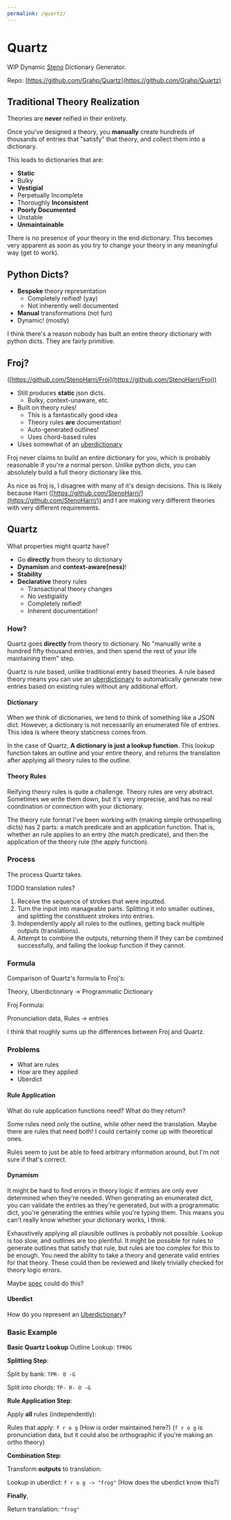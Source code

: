 ```yaml
---
permalink: /quartz/
---
```


# Quartz

WIP Dynamic [Steno](steno.md) Dictionary Generator.

Repo: [https://github.com/Grahp/Quartz](https://github.com/Grahp/Quartz)

## Traditional Theory Realization

Theories are **never** reified in their entirety.

Once you've designed a theory, you **manually** create hundreds of thousands of entries that "satisfy" that theory, and collect them into a dictionary.

This leads to dictionaries that are:
- **Static**
- Bulky
- **Vestigial**
- Perpetually Incomplete
- Thoroughly **Inconsistent**
- **Poorly Documented**
- Unstable
- **Unmaintainable**

There is no presence of your theory in the end dictionary. This becomes very apparent as soon as you try to change your theory in any meaningful way (get to work).

## Python Dicts?

- **Bespoke** theory representation
  - Completely reified! (yay)
  - Not inherently well documented
- **Manual** transformations (not fun)
- Dynamic! (mostly)

I think there's a reason nobody has built an entire theory dictionary with python dicts. They are fairly primitive.

## Froj?

([https://github.com/StenoHarri/Froj](https://github.com/StenoHarri/Froj))

- Still produces **static** json dicts.
  - Bulky, context-unaware, etc.
- Built on theory rules!
  - This is a fantastically good idea
  - Theory rules **are** documentation!
  - Auto-generated outlines!
  - Uses chord-based rules
- Uses somewhat of an [uberdictionary](uberdictionary.md)

Froj never claims to build an entire dictionary for you, which is probably reasonable if you're a normal person.
Unlike python dicts, you can absolutely build a full theory dictionary like this.

As nice as froj is, I disagree with many of it's design decisions. This is likely because Harri ([https://github.com/StenoHarri/](https://github.com/StenoHarri/)) and I are making very different theories with very different requirements.

## Quartz

What properties might quartz have?

- Go **directly** from theory to dictionary
- **Dynamism** and **context-aware(ness)**!
- **Stability**
- **Declarative** theory rules
  - Transactional theory changes
  - No vestigiality
  - Completely reified!
  - Inherent documentation!

### How?

Quartz goes **directly** from theory to dictionary. No "manually write a hundred fifty thousand entries, and then spend the rest of your life maintaining them" step.

Quartz is rule based, unlike traditional entry based theories. A rule based theory means you can use an [uberdictionary](uberdictionary.md) to automatically generate new entries based on existing rules without any additional effort.

#### Dictionary

When we think of dictionaries, we tend to think of something like a JSON dict. However, a dictionary is not necessarily an enumerated file of entries. This idea is where theory staticness comes from.

In the case of Quartz, **A dictionary is just a lookup function**. This lookup function takes an outline and your entire theory, and returns the translation after applying all theory rules to the outline.

#### Theory Rules

Reifying theory rules is quite a challenge. Theory rules are very abstract. Sometimes we write them down, but it's very imprecise, and has no real coordination or connection with your dictionary.

The theory rule format I've been working with (making simple orthospelling dicts) has 2 parts: a match predicate and an application function.
That is, whether an rule applies to an entry (the match predicate), and then the application of the theory rule (the apply function).

### Process

The process Quartz takes.

TODO translation rules?

1. Receive the sequence of strokes that were inputted.
2. Turn the input into manageable parts. Splitting it into smaller outlines, and splitting the constituent strokes into entries.
3. Independently apply all rules to the outlines, getting back multiple outputs (translations).
4. Attempt to combine the outputs, returning them if they can be combined successfully, and failing the lookup function if they cannot.

### Formula

Comparison of Quartz's formula to Froj's:

Theory, Uberdictionary -> Programmatic Dictionary

Froj Formula:

Pronunciation data, Rules -> entries

I think that roughly sums up the differences between Froj and Quartz.

### Problems

- What are rules
- How are they applied
- Uberdict

#### Rule Application

What do rule application functions need? What do they return?

Some rules need only the outline, while other need the translation. Maybe there are rules that need both! I could certainly come up with theoretical ones.

Rules seem to just be able to feed arbitrary information around, but I'm not sure if that's correct.

#### Dynamism

It might be hard to find errors in theory logic if entries are only ever determined when they're needed. When generating an enumerated dict, you can validate the entries as they're generated, but with a programmatic dict, you're generating the entries while you're typing them. This means you can't really know whether your dictionary works, I think.

Exhaustively applying all plausible outlines is probably not possible. Lookup is too slow, and outlines are too plentiful. It might be possible for rules to generate outlines that satisfy that rule, but rules are too complex for this to be enough. You need the ability to take a theory and generate valid entries for that theory. These could then be reviewed and likely trivially checked for theory logic errors.

Maybe [spec](clojure.md) could do this?

#### Uberdict

How do you represent an [Uberdictionary](uberdictionary.md)?

### Basic Example

**Basic Quartz Lookup**
Outline Lookup: `TPROG`

**Splitting Step**:

Split by bank:
`TPR- O -G`

Split into chords:
`TP- R- O -G`

**Rule Application Step**:

Apply **all** rules (independently):

Rules that apply: `f r o g` (How is order maintained here?)
(`f r o g` is pronunciation data, but it could also be orthographic if you're making an ortho theory)

**Combination Step**:

Transform **outputs** to translation:

Lookup in uberdict:
`f r o g -> "frog"` (How does the uberdict know this?)

**Finally**,

Return translation:
`"frog"`
